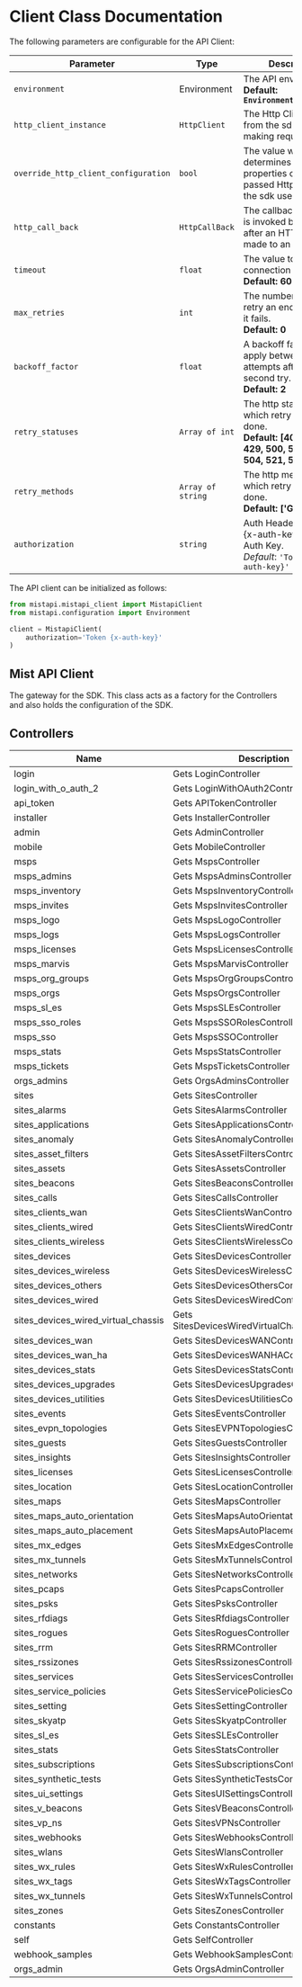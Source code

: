 
# Client Class Documentation

The following parameters are configurable for the API Client:

| Parameter | Type | Description |
|  --- | --- | --- |
| `environment` | Environment | The API environment. <br> **Default: `Environment.PRODUCTION`** |
| `http_client_instance` | `HttpClient` | The Http Client passed from the sdk user for making requests |
| `override_http_client_configuration` | `bool` | The value which determines to override properties of the passed Http Client from the sdk user |
| `http_call_back` | `HttpCallBack` | The callback value that is invoked before and after an HTTP call is made to an endpoint |
| `timeout` | `float` | The value to use for connection timeout. <br> **Default: 60** |
| `max_retries` | `int` | The number of times to retry an endpoint call if it fails. <br> **Default: 0** |
| `backoff_factor` | `float` | A backoff factor to apply between attempts after the second try. <br> **Default: 2** |
| `retry_statuses` | `Array of int` | The http statuses on which retry is to be done. <br> **Default: [408, 413, 429, 500, 502, 503, 504, 521, 522, 524]** |
| `retry_methods` | `Array of string` | The http methods on which retry is to be done. <br> **Default: ['GET', 'PUT']** |
| `authorization` | `string` | Auth Header. Replace {x-auth-key} with your Auth Key.<br>*Default*: `'Token {x-auth-key}'` |

The API client can be initialized as follows:

```python
from mistapi.mistapi_client import MistapiClient
from mistapi.configuration import Environment

client = MistapiClient(
    authorization='Token {x-auth-key}'
)
```

## Mist API Client

The gateway for the SDK. This class acts as a factory for the Controllers and also holds the configuration of the SDK.

## Controllers

| Name | Description |
|  --- | --- |
| login | Gets LoginController |
| login_with_o_auth_2 | Gets LoginWithOAuth2Controller |
| api_token | Gets APITokenController |
| installer | Gets InstallerController |
| admin | Gets AdminController |
| mobile | Gets MobileController |
| msps | Gets MspsController |
| msps_admins | Gets MspsAdminsController |
| msps_inventory | Gets MspsInventoryController |
| msps_invites | Gets MspsInvitesController |
| msps_logo | Gets MspsLogoController |
| msps_logs | Gets MspsLogsController |
| msps_licenses | Gets MspsLicensesController |
| msps_marvis | Gets MspsMarvisController |
| msps_org_groups | Gets MspsOrgGroupsController |
| msps_orgs | Gets MspsOrgsController |
| msps_sl_es | Gets MspsSLEsController |
| msps_sso_roles | Gets MspsSSORolesController |
| msps_sso | Gets MspsSSOController |
| msps_stats | Gets MspsStatsController |
| msps_tickets | Gets MspsTicketsController |
| orgs_admins | Gets OrgsAdminsController |
| sites | Gets SitesController |
| sites_alarms | Gets SitesAlarmsController |
| sites_applications | Gets SitesApplicationsController |
| sites_anomaly | Gets SitesAnomalyController |
| sites_asset_filters | Gets SitesAssetFiltersController |
| sites_assets | Gets SitesAssetsController |
| sites_beacons | Gets SitesBeaconsController |
| sites_calls | Gets SitesCallsController |
| sites_clients_wan | Gets SitesClientsWanController |
| sites_clients_wired | Gets SitesClientsWiredController |
| sites_clients_wireless | Gets SitesClientsWirelessController |
| sites_devices | Gets SitesDevicesController |
| sites_devices_wireless | Gets SitesDevicesWirelessController |
| sites_devices_others | Gets SitesDevicesOthersController |
| sites_devices_wired | Gets SitesDevicesWiredController |
| sites_devices_wired_virtual_chassis | Gets SitesDevicesWiredVirtualChassisController |
| sites_devices_wan | Gets SitesDevicesWANController |
| sites_devices_wan_ha | Gets SitesDevicesWANHAController |
| sites_devices_stats | Gets SitesDevicesStatsController |
| sites_devices_upgrades | Gets SitesDevicesUpgradesController |
| sites_devices_utilities | Gets SitesDevicesUtilitiesController |
| sites_events | Gets SitesEventsController |
| sites_evpn_topologies | Gets SitesEVPNTopologiesController |
| sites_guests | Gets SitesGuestsController |
| sites_insights | Gets SitesInsightsController |
| sites_licenses | Gets SitesLicensesController |
| sites_location | Gets SitesLocationController |
| sites_maps | Gets SitesMapsController |
| sites_maps_auto_orientation | Gets SitesMapsAutoOrientationController |
| sites_maps_auto_placement | Gets SitesMapsAutoPlacementController |
| sites_mx_edges | Gets SitesMxEdgesController |
| sites_mx_tunnels | Gets SitesMxTunnelsController |
| sites_networks | Gets SitesNetworksController |
| sites_pcaps | Gets SitesPcapsController |
| sites_psks | Gets SitesPsksController |
| sites_rfdiags | Gets SitesRfdiagsController |
| sites_rogues | Gets SitesRoguesController |
| sites_rrm | Gets SitesRRMController |
| sites_rssizones | Gets SitesRssizonesController |
| sites_services | Gets SitesServicesController |
| sites_service_policies | Gets SitesServicePoliciesController |
| sites_setting | Gets SitesSettingController |
| sites_skyatp | Gets SitesSkyatpController |
| sites_sl_es | Gets SitesSLEsController |
| sites_stats | Gets SitesStatsController |
| sites_subscriptions | Gets SitesSubscriptionsController |
| sites_synthetic_tests | Gets SitesSyntheticTestsController |
| sites_ui_settings | Gets SitesUISettingsController |
| sites_v_beacons | Gets SitesVBeaconsController |
| sites_vp_ns | Gets SitesVPNsController |
| sites_webhooks | Gets SitesWebhooksController |
| sites_wlans | Gets SitesWlansController |
| sites_wx_rules | Gets SitesWxRulesController |
| sites_wx_tags | Gets SitesWxTagsController |
| sites_wx_tunnels | Gets SitesWxTunnelsController |
| sites_zones | Gets SitesZonesController |
| constants | Gets ConstantsController |
| self | Gets SelfController |
| webhook_samples | Gets WebhookSamplesController |
| orgs_admin | Gets OrgsAdminController |

